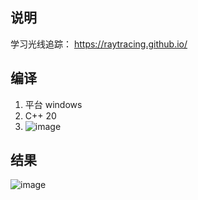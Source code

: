 ## 说明
学习光线追踪： https://raytracing.github.io/


## 编译
1. 平台 windows
2. C++ 20
3. ![image](https://user-images.githubusercontent.com/10512526/138131904-7558c6df-1b2f-4965-86a5-5fde3dd2edab.png)



## 结果
![image](https://user-images.githubusercontent.com/10512526/138131800-4576e8bd-5a8c-4b33-a443-aff3d1719fac.png)
